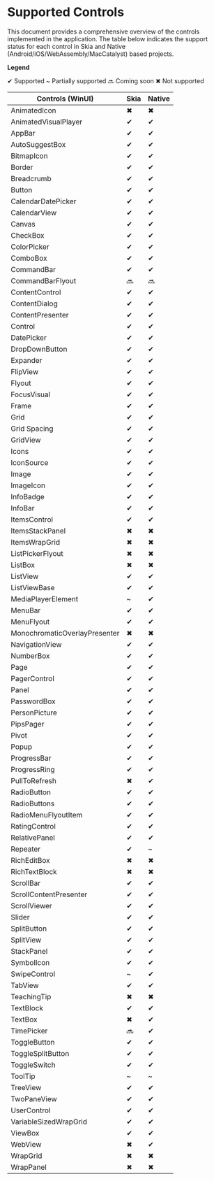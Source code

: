 # Supported Controls

This document provides a comprehensive overview of the controls implemented in the application. The table below indicates the support status for each control in Skia and Native (Android/iOS/WebAssembly/MacCatalyst) based projects.

**Legend**

✔ Supported
~ Partially supported
🔜 Coming soon
✖ Not supported

|Controls (WinUI)             |Skia |Native|
|-----------------------------|-----|------|
|AnimatedIcon                 |✖   |✖     |
|AnimatedVisualPlayer         |✔   |✔     |
|AppBar                       |✔   |✔     |
|AutoSuggestBox               |✔   |✔     |
|BitmapIcon                   |✔   |✔     |
|Border                       |✔   |✔     |
|Breadcrumb                   |✔   |✔     |
|Button                       |✔   |✔     |
|CalendarDatePicker           |✔   |✔     |
|CalendarView                 |✔   |✔     |
|Canvas                       |✔   |✔     |
|CheckBox                     |✔   |✔     |
|ColorPicker                  |✔   |✔     |
|ComboBox                     |✔   |✔     |
|CommandBar                   |✔   |✔     |
|CommandBarFlyout             |🔜  |🔜    |
|ContentControl               |✔   |✔     |
|ContentDialog                |✔   |✔     |
|ContentPresenter             |✔   |✔     |
|Control                      |✔   |✔     |
|DatePicker                   |✔   |✔     |
|DropDownButton               |✔   |✔     |
|Expander                     |✔   |✔     |
|FlipView                     |✔   |✔     |
|Flyout                       |✔   |✔     |
|FocusVisual                  |✔   |✔     |
|Frame                        |✔   |✔     |
|Grid                         |✔   |✔     |
|Grid Spacing                 |✔   |✔     |
|GridView                     |✔   |✔     |
|Icons                        |✔   |✔     |
|IconSource                   |✔   |✔     |
|Image                        |✔   |✔     |
|ImageIcon                    |✔   |✔     |
|InfoBadge                    |✔   |✔     |
|InfoBar                      |✔   |✔     |
|ItemsControl                 |✔   |✔     |
|ItemsStackPanel              |✖   |✖     |
|ItemsWrapGrid                |✖   |✖     |
|ListPickerFlyout             |✖   |✖     |
|ListBox                      |✖   |✖     |
|ListView                     |✔   |✔     |
|ListViewBase                 |✔   |✔     |
|MediaPlayerElement           |~   |✔     |
|MenuBar                      |✔   |✔     |
|MenuFlyout                   |✔   |✔     |
|MonochromaticOverlayPresenter|✖   |✖     |
|NavigationView               |✔   |✔     |
|NumberBox                    |✔   |✔     |
|Page                         |✔   |✔     |
|PagerControl                 |✔   |✔     |
|Panel                        |✔   |✔     |
|PasswordBox                  |✔   |✔     |
|PersonPicture                |✔   |✔     |
|PipsPager                    |✔   |✔     |
|Pivot                        |✔   |✔     |
|Popup                        |✔   |✔     |
|ProgressBar                  |✔   |✔     |
|ProgressRing                 |✔   |✔     |
|PullToRefresh                |✖   |✔     |
|RadioButton                  |✔   |✔     |
|RadioButtons                 |✔   |✔     |
|RadioMenuFlyoutItem          |✔   |✔     |
|RatingControl                |✔   |✔     |
|RelativePanel                |✔   |✔     |
|Repeater                     |✔   |~     |
|RichEditBox                  |✖   |✖     |
|RichTextBlock                |✖   |✖     |
|ScrollBar                    |✔   |✔     |
|ScrollContentPresenter       |✔   |✔     |
|ScrollViewer                 |✔   |✔     |
|Slider                       |✔   |✔     |
|SplitButton                  |✔   |✔     |
|SplitView                    |✔   |✔     |
|StackPanel                   |✔   |✔     |
|SymbolIcon                   |✔   |✔     |
|SwipeControl                 |~    |✔     |
|TabView                      |✔   |✔     |
|TeachingTip                  |✖   |✖     |
|TextBlock                    |✔   |✔     |
|TextBox                      |✖   |✔     |
|TimePicker                   |🔜  |✔     |
|ToggleButton                 |✔   |✔     |
|ToggleSplitButton            |✔   |✔     |
|ToggleSwitch                 |✔   |✔     |
|ToolTip                      |~    |~     |
|TreeView                     |✔   |✔     |
|TwoPaneView                  |✔   |✔     |
|UserControl                  |✔   |✔     |
|VariableSizedWrapGrid        |✔   |✔     |
|ViewBox                      |✔   |✔     |
|WebView                      |✖   |✔     |
|WrapGrid                     |✖   |✖     |
|WrapPanel                    |✖   |✖     |
